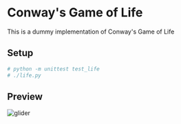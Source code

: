 # Conway's Game of Life

This is a dummy implementation of Conway's Game of Life

## Setup

```python
# python -m unittest test_life
# ./life.py
```

## Preview

![glider](https://github.com/sigfriedCub1990/game-of-life/assets/8824202/47daa65d-446d-4e51-bab4-200dbcd2374e)
